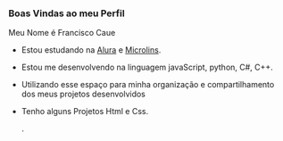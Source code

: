### Boas Vindas ao meu Perfil

Meu Nome é Francisco Caue

- Estou estudando na [Alura](https://www.alura.com.br) e [Microlins](https://www.microlins.com.br/). 
- Estou me desenvolvendo na linguagem javaScript, python, C#, C++.
- Utilizando esse espaço para minha organização e compartilhamento dos meus projetos desenvolvidos
- Tenho alguns Projetos Html e Css.

  
  [](https://media1.tenor.com/m/VT9r0GR_F3cAAAAd/koko-the-clown-dance.gif).
